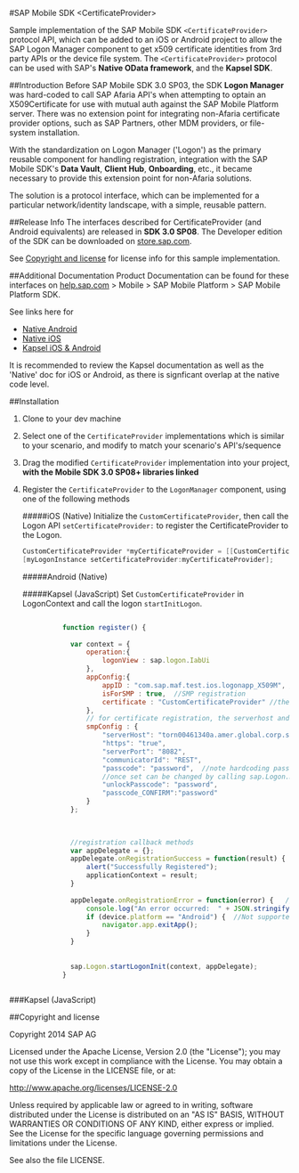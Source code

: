 #SAP Mobile SDK \<CertificateProvider\>

Sample implementation of the SAP Mobile SDK `<CertificateProvider>` protocol API, which can be added to an iOS or Android project to allow the SAP Logon Manager component to get x509 certificate identities from 3rd party APIs or the device file system.  The `<CertificateProvider>` protocol can be used with SAP's **Native OData framework**, and the **Kapsel SDK**.


##Introduction
Before SAP Mobile SDK 3.0 SP03, the SDK **Logon Manager** was hard-coded to call SAP Afaria API's when attempting to optain an X509Certificate for use with mutual auth against the SAP Mobile Platform server.  There was no extension point for integrating non-Afaria certificate provider options, such as SAP Partners, other MDM providers, or file-system installation.

With the standardization on Logon Manager ('Logon') as the primary reusable component for handling registration, integration with the SAP Mobile SDK's **Data Vault**, **Client Hub**, **Onboarding**, etc., it became necessary to provide this extension point for non-Afaria solutions.

The solution is a protocol interface, which can be implemented for a particular network/identity landscape, with a simple, reusable pattern.

##Release Info
The interfaces described for CertificateProvider (and Android equivalents) are released in **SDK 3.0 SP08**.  The Developer edition of the SDK can be downloaded on [store.sap.com](store.sap.com).  

See [Copyright and license](https://github.com/SAP/mobilesdk-certificateprovider#copyright-and-license) for license info for this sample implementation.

##Additional Documentation
Product Documentation can be found for these interfaces on [help.sap.com](help.sap.com) > Mobile > SAP Mobile Platform > SAP Mobile Platform SDK.

See links here for

   - [Native Android](http://help.sap.com/saphelp_smp308sdk/helpdata/en/3c/227ce642834b60a210baacc39cc7d7/content.htm)
   - [Native iOS](http://help.sap.com/saphelp_smp308sdk/helpdata/en/37/0c58b9400248a4b71ee8b407b79b07/content.htm)
   - [Kapsel iOS & Android](http://help.sap.com/saphelp_smp308sdk/helpdata/en/7c/035fab70061014a483940fd6c29742/content.htm)

It is recommended to review the Kapsel documentation as well as the 'Native' doc for iOS or Android, as there is signficant overlap at the native code level.

##Installation
1.  Clone to your dev machine
2.  Select one of the `CertificateProvider` implementations which is similar to your scenario, and modify to match your scenario's API's/sequence
3.  Drag the modified `CertificateProvider` implementation into your project, **with the Mobile SDK 3.0 SP08+ libraries linked**
4.  Register the `CertificateProvider` to the `LogonManager` component, using one of the following methods

    #####iOS (Native)
    Initialize the `CustomCertificateProvider`, then call the Logon API `setCertificateProvider:` to register the CertificateProvider to the Logon.
    ```objectivec
    CustomCertificateProvider *myCertificateProvider = [[CustomCertificateProvider alloc] init];
    [myLogonInstance setCertificateProvider:myCertificateProvider];
    ```
    #####Android (Native)

    #####Kapsel (JavaScript)
    Set `CustomCertificateProvider` in LogonContext and call the logon `startInitLogon`.
    ```javascript
    
              function register() {
                
                var context = {
                    operation:{
                        logonView : sap.logon.IabUi
                    },
                    appConfig:{
                        appID : "com.sap.maf.test.ios.logonapp_X509M", // app id on SMP server
                        isForSMP : true,  //SMP registration
                        certificate : "CustomCertificateProvider" //the value must match the key defined in the plist file
                    },
                    // for certificate registration, the serverhost and serverPort, https configuration are required
                    smpConfig : {
                        "serverHost": "torn00461340a.amer.global.corp.sap", //Place your SMP 3.0 server name here
                        "https": "true",
                        "serverPort": "8082",
                        "communicatorId": "REST",
                        "passcode": "password",  //note hardcoding passwords and unlock passcodes are strictly for ease of use during development
                        //once set can be changed by calling sap.Logon.managePasscode()
                        "unlockPasscode": "password",
                        "passcode_CONFIRM":"password"
                    }
                };
      

          
                //registration callback methods
                var appDelegate = {};
                appDelegate.onRegistrationSuccess = function(result) {
                    alert("Successfully Registered");
                    applicationContext = result;
                }
                
                appDelegate.onRegistrationError = function(error) {   //this method is called if the user cancels the registration.
                    console.log("An error occurred:  " + JSON.stringify(error));
                    if (device.platform == "Android") {  //Not supported on iOS to exit app
                        navigator.app.exitApp();
                    }
                }
                
            
                sap.Logon.startLogonInit(context, appDelegate);
              }
        
###Kapsel (JavaScript)

##Copyright and license

Copyright 2014 SAP AG

Licensed under the Apache License, Version 2.0 (the "License"); you may not use this work except in compliance with the License. You may obtain a copy of the License in the LICENSE file, or at:

http://www.apache.org/licenses/LICENSE-2.0

Unless required by applicable law or agreed to in writing, software distributed under the License is distributed on an "AS IS" BASIS, WITHOUT WARRANTIES OR CONDITIONS OF ANY KIND, either express or implied. See the License for the specific language governing permissions and limitations under the License.

See also the file LICENSE.
